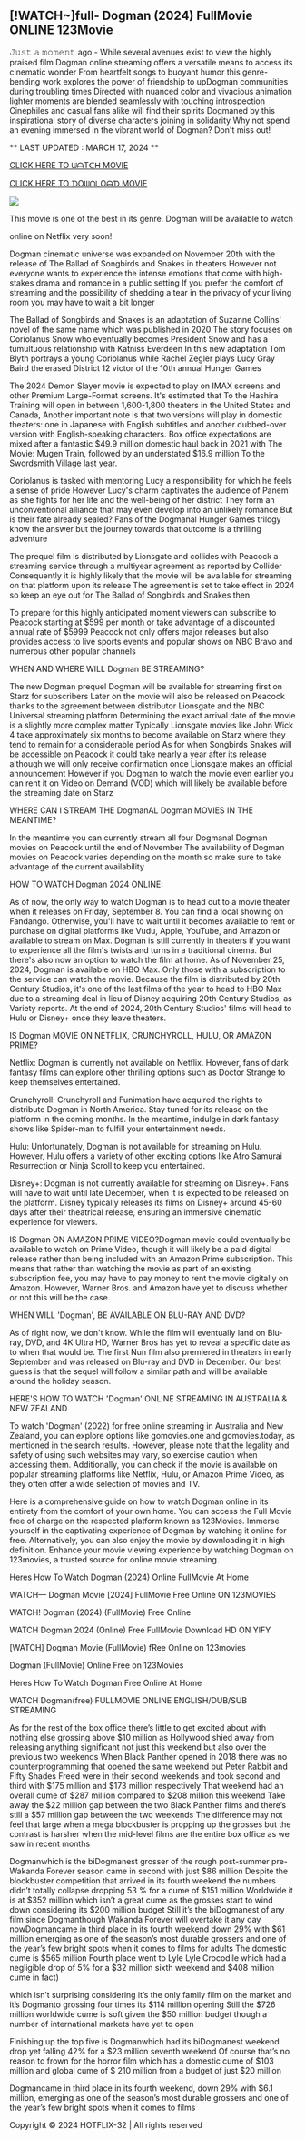 ## [!WATCH~]full- Dogman (2024) FullMovie ONLINE 123Movie

𝙹𝚞𝚜𝚝 𝚊 𝚖𝚘𝚖𝚎𝚗𝚝 ago - While several avenues exist to view the highly praised film Dogman online streaming offers a versatile means to access its cinematic wonder From heartfelt songs to buoyant humor this genre-bending work explores the power of friendship to upDogman communities during troubling times Directed with nuanced color and vivacious animation lighter moments are blended seamlessly with touching introspection Cinephiles and casual fans alike will find their spirits Dogmaned by this inspirational story of diverse characters joining in solidarity Why not spend an evening immersed in the vibrant world of Dogman? Don't miss out!

** LAST UPDATED : MARCH 17, 2024 **

[CLICK HERE TO ᗯᗩTᑕᕼ MOVIE](https://123movies.services/en/movie/944401/dogman)

[CLICK HERE TO ᗪOᗯᑎᒪOᗩᗪ MOVIE](https://123movies.services/en/movie/944401/dogman)

<a href="https://123movies.services/en/movie/944401/dogman" rel="nofollow" ><img src="https://camo.githubusercontent.com/abb2148613ed2c31b6fd5c164e6a142c9074d86e9468c674b26300adbf87c7f7/68747470733a2f2f7374617469632e7769787374617469632e636f6d2f6d656469612f3835356132355f30343362356162656234616534643335616330303331393865376665353665647e6d76322e676966" style="max-width: 100%;"></a>

This movie is one of the best in its genre. Dogman will be available to watch

online on Netflix very soon!

Dogman cinematic universe was expanded on November 20th with the release of The Ballad of Songbirds and Snakes in theaters However not everyone wants to experience the intense emotions that come with high-stakes drama and romance in a public setting If you prefer the comfort of streaming and the possibility of shedding a tear in the privacy of your living room you may have to wait a bit longer

The Ballad of Songbirds and Snakes is an adaptation of Suzanne Collins' novel of the same name which was published in 2020 The story focuses on Coriolanus Snow who eventually becomes President Snow and has a tumultuous relationship with Katniss Everdeen In this new adaptation Tom Blyth portrays a young Coriolanus while Rachel Zegler plays Lucy Gray Baird the erased District 12 victor of the 10th annual Hunger Games

The 2024 Demon Slayer movie is expected to play on IMAX screens and other Premium Large-Format screens. It's estimated that To the Hashira Training will open in between 1,600-1,800 theaters in the United States and Canada, Another important note is that two versions will play in domestic theaters: one in Japanese with English subtitles and another dubbed-over version with English-speaking characters. Box office expectations are mixed after a fantastic $49.9 million domestic haul back in 2021 with The Movie: Mugen Train, followed by an understated $16.9 million To the Swordsmith Village last year.

Coriolanus is tasked with mentoring Lucy a responsibility for which he feels a sense of pride However Lucy's charm captivates the audience of Panem as she fights for her life and the well-being of her district They form an unconventional alliance that may even develop into an unlikely romance But is their fate already sealed? Fans of the Dogmanal Hunger Games trilogy know the answer but the journey towards that outcome is a thrilling adventure

The prequel film is distributed by Lionsgate and collides with Peacock a streaming service through a multiyear agreement as reported by Collider Consequently it is highly likely that the movie will be available for streaming on that platform upon its release The agreement is set to take effect in 2024 so keep an eye out for The Ballad of Songbirds and Snakes then

To prepare for this highly anticipated moment viewers can subscribe to Peacock starting at $599 per month or take advantage of a discounted annual rate of $5999 Peacock not only offers major releases but also provides access to live sports events and popular shows on NBC Bravo and numerous other popular channels

WHEN AND WHERE WILL Dogman BE STREAMING?

The new Dogman prequel Dogman will be available for streaming first on Starz for subscribers Later on the movie will also be released on Peacock thanks to the agreement between distributor Lionsgate and the NBC Universal streaming platform Determining the exact arrival date of the movie is a slightly more complex matter Typically Lionsgate movies like John Wick 4 take approximately six months to become available on Starz where they tend to remain for a considerable period As for when Songbirds Snakes will be accessible on Peacock it could take nearly a year after its release although we will only receive confirmation once Lionsgate makes an official announcement However if you Dogman to watch the movie even earlier you can rent it on Video on Demand (VOD) which will likely be available before the streaming date on Starz

WHERE CAN I STREAM THE DogmanAL Dogman MOVIES IN THE MEANTIME?

In the meantime you can currently stream all four Dogmanal Dogman movies on Peacock until the end of November The availability of Dogman movies on Peacock varies depending on the month so make sure to take advantage of the current availability

HOW TO WATCH Dogman 2024 ONLINE:

As of now, the only way to watch Dogman is to head out to a movie theater when it releases on Friday, September 8. You can find a local showing on Fandango. Otherwise, you'll have to wait until it becomes available to rent or purchase on digital platforms like Vudu, Apple, YouTube, and Amazon or available to stream on Max. Dogman is still currently in theaters if you want to experience all the film's twists and turns in a traditional cinema. But there's also now an option to watch the film at home. As of November 25, 2024, Dogman is available on HBO Max. Only those with a subscription to the service can watch the movie. Because the film is distributed by 20th Century Studios, it's one of the last films of the year to head to HBO Max due to a streaming deal in lieu of Disney acquiring 20th Century Studios, as Variety reports. At the end of 2024, 20th Century Studios' films will head to Hulu or Disney+ once they leave theaters.

IS Dogman MOVIE ON NETFLIX, CRUNCHYROLL, HULU, OR AMAZON PRIME?

Netflix: Dogman is currently not available on Netflix. However, fans of dark fantasy films can explore other thrilling options such as Doctor Strange to keep themselves entertained.

Crunchyroll: Crunchyroll and Funimation have acquired the rights to distribute Dogman in North America. Stay tuned for its release on the platform in the coming months. In the meantime, indulge in dark fantasy shows like Spider-man to fulfill your entertainment needs.

Hulu: Unfortunately, Dogman is not available for streaming on Hulu. However, Hulu offers a variety of other exciting options like Afro Samurai Resurrection or Ninja Scroll to keep you entertained.

Disney+: Dogman is not currently available for streaming on Disney+. Fans will have to wait until late December, when it is expected to be released on the platform. Disney typically releases its films on Disney+ around 45-60 days after their theatrical release, ensuring an immersive cinematic experience for viewers.

IS Dogman ON AMAZON PRIME VIDEO?Dogman movie could eventually be available to watch on Prime Video, though it will likely be a paid digital release rather than being included with an Amazon Prime subscription. This means that rather than watching the movie as part of an existing subscription fee, you may have to pay money to rent the movie digitally on Amazon. However, Warner Bros. and Amazon have yet to discuss whether or not this will be the case.

WHEN WILL 'Dogman', BE AVAILABLE ON BLU-RAY AND DVD?

As of right now, we don't know. While the film will eventually land on Blu-ray, DVD, and 4K Ultra HD, Warner Bros has yet to reveal a specific date as to when that would be. The first Nun film also premiered in theaters in early September and was released on Blu-ray and DVD in December. Our best guess is that the sequel will follow a similar path and will be available around the holiday season.

HERE'S HOW TO WATCH 'Dogman' ONLINE STREAMING IN AUSTRALIA & NEW ZEALAND

To watch 'Dogman' (2022) for free online streaming in Australia and New Zealand, you can explore options like gomovies.one and gomovies.today, as mentioned in the search results. However, please note that the legality and safety of using such websites may vary, so exercise caution when accessing them. Additionally, you can check if the movie is available on popular streaming platforms like Netflix, Hulu, or Amazon Prime Video, as they often offer a wide selection of movies and TV.

Here is a comprehensive guide on how to watch Dogman online in its entirety from the comfort of your own home. You can access the Full Movie free of charge on the respected platform known as 123Movies. Immerse yourself in the captivating experience of Dogman by watching it online for free. Alternatively, you can also enjoy the movie by downloading it in high definition. Enhance your movie viewing experience by watching Dogman on 123movies, a trusted source for online movie streaming.

Heres How To Watch Dogman (2024) Online FullMovie At Home

WATCH— Dogman Movie [2024] FullMovie Free Online ON 123MOVIES

WATCH! Dogman (2024) (FullMovie) Free Online

WATCH Dogman 2024 (Online) Free FullMovie Download HD ON YIFY

[WATCH] Dogman Movie (FullMovie) fRee Online on 123movies

Dogman (FullMovie) Online Free on 123Movies

Heres How To Watch Dogman Free Online At Home

WATCH Dogman(free) FULLMOVIE ONLINE ENGLISH/DUB/SUB STREAMING

As for the rest of the box office there’s little to get excited about with nothing else grossing above $10 million as Hollywood shied away from releasing anything significant not just this weekend but also over the previous two weekends When Black Panther opened in 2018 there was no counterprogramming that opened the same weekend but Peter Rabbit and Fifty Shades Freed were in their second weekends and took second and third with $175 million and $173 million respectively That weekend had an overall cume of $287 million compared to $208 million this weekend Take away the $22 million gap between the two Black Panther films and there’s still a $57 million gap between the two weekends The difference may not feel that large when a mega blockbuster is propping up the grosses but the contrast is harsher when the mid-level films are the entire box office as we saw in recent months

Dogmanwhich is the biDogmanest grosser of the rough post-summer pre-Wakanda Forever season came in second with just $86 million Despite the blockbuster competition that arrived in its fourth weekend the numbers didn’t totally collapse dropping 53 % for a cume of $151 million Worldwide it is at $352 million which isn’t a great cume as the grosses start to wind down considering its $200 million budget Still it’s the biDogmanest of any film since Dogmanthough Wakanda Forever will overtake it any day nowDogmancame in third place in its fourth weekend down 29% with $61 million emerging as one of the season’s most durable grossers and one of the year’s few bright spots when it comes to films for adults The domestic cume is $565 million Fourth place went to Lyle Lyle Crocodile which had a negligible drop of 5% for a $32 million sixth weekend and $408 million cume in fact)

which isn’t surprising considering it’s the only family film on the market and it’s Dogmanto grossing four times its $114 million opening Still the $726 million worldwide cume is soft given the $50 million budget though a number of international markets have yet to open

Finishing up the top five is Dogmanwhich had its biDogmanest weekend drop yet falling 42% for a $23 million seventh weekend Of course that’s no reason to frown for the horror film which has a domestic cume of $103 million and global cume of $ 210 million from a budget of just $20 million

Dogmancame in third place in its fourth weekend, down 29% with $6.1 million, emerging as one of the season’s most durable grossers and one of the year’s few bright spots when it comes to films

Copyright © 2024 HOTFLIX-32 | All rights reserved
